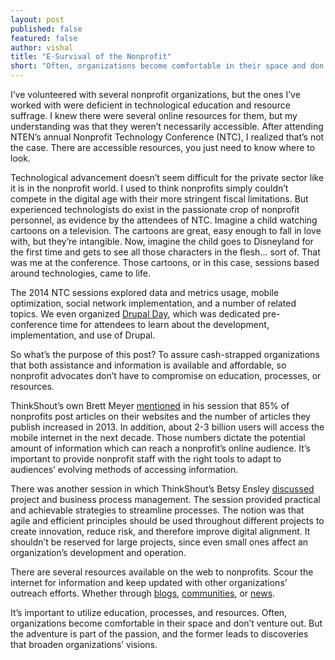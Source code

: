 ```yaml
---
layout: post
published: false
featured: false
author: vishal
title: "E-Survival of the Nonprofit"
short: "Often, organizations become comfortable in their space and don’t venture out. But the adventure is part of the passion, and the former leads to discoveries that broaden organizations’ visions."
---
```




I’ve volunteered with several nonprofit organizations, but the ones I’ve worked with were deficient in technological education and resource suffrage. I knew there were several online resources for them, but my understanding was that they weren’t necessarily accessible. After attending NTEN’s annual Nonprofit Technology Conference (NTC), I realized that’s not the case. There are accessible resources, you just need to know where to look.

Technological advancement doesn’t seem difficult for the private sector like it is in the nonprofit world. I used to think nonprofits simply couldn’t compete in the digital age with their more stringent fiscal limitations. But experienced technologists do exist in the passionate crop of nonprofit personnel, as evidence by the attendees of NTC. Imagine a child watching cartoons on a television. The cartoons are great, easy enough to fall in love with, but they’re intangible. Now, imagine the child goes to Disneyland for the first time and gets to see all those characters in the flesh… sort of. That was me at the conference. Those cartoons, or in this case, sessions based around technologies, came to life. 

The 2014 NTC sessions explored data and metrics usage, mobile optimization, social network implementation, and a number of related topics. We even organized [Drupal Day](http://thinkshout.com/blog/2014/04/one-size-fits-all-at-Drupal-Day/), which was dedicated pre-conference time for attendees to learn about the development, implementation, and use of Drupal.

So what’s the purpose of this post? To assure cash-strapped organizations that both assistance and information is available and affordable, so nonprofit advocates don’t have to compromise on education, processes, or resources. 

ThinkShout’s own Brett Meyer [mentioned](http://thinkshout.com/blog/2014/04/one-size-fits-all-at-Drupal-Day/) in his session that 85% of nonprofits post articles on their websites and the number of articles they publish increased in 2013. In addition, about 2-3 billion users will access the mobile internet in the next decade. Those numbers dictate the potential amount of information which can reach a nonprofit’s online audience. It’s important to provide nonprofit staff with the right tools to adapt to audiences’ evolving methods of accessing information.

There was another session in which ThinkShout’s Betsy Ensley [discussed](http://14ntc.sched.org/event/ef0a4748e313b3c7d71ab6b7c9ace83b#.U1gnZeZdVh1) project and business process management. The session provided practical and achievable strategies to streamline processes. The notion was that agile and efficient principles should be used throughout different projects to create innovation, reduce risk, and therefore improve digital alignment. It shouldn’t be reserved for large projects, since even small ones affect an organization’s development and operation.

There are several resources available on the web to nonprofits. Scour the internet for information and keep updated with other organizations’ outreach efforts. Whether through [blogs](http://topnonprofits.com/lists/nonprofit-blogs/), [communities](http://www.nten.org/), or [news](http://www.thenonprofittimes.com/).

It’s important to utilize education, processes, and resources. Often, organizations become comfortable in their space and don’t venture out. But the adventure is part of the passion, and the former leads to discoveries that broaden organizations’ visions.

